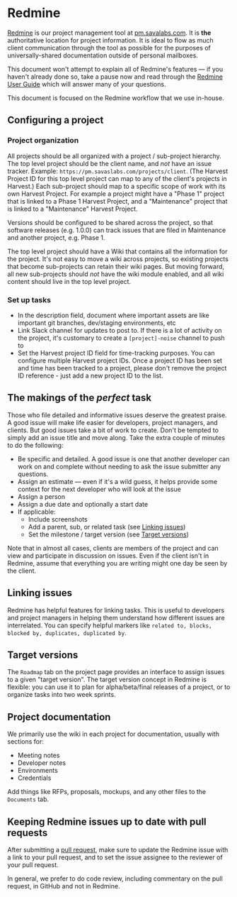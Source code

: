 # Redmine

[Redmine](http://www.redmine.org) is our project management tool at [pm.savalabs.com](https://pm.savaslabs.com). It is **the** authoritative location for project information. It is ideal to flow as much client communication through the tool as possible for the purposes of universally-shared documentation outside of personal mailboxes.

This document won't attempt to explain all of Redmine's features — if you haven't already done so, take a pause now and read through the [Redmine User Guide](http://www.redmine.org/projects/redmine/wiki/Guide) which will answer many of your questions.

This document is focused on the Redmine workflow that we use in-house.

## Configuring a project

### Project organization

All projects should be all organized with a project / sub-project hierarchy. The top level project should be the client name, and *not* have an issue tracker. Example: `https://pm.savaslabs.com/projects/client`. (The Harvest Project ID for this top level project can map to any of the client's projects in Harvest.) Each sub-project should map to a specific scope of work with its own Harvest Project. For example a project might have a "Phase 1" project that is linked to a Phase 1 Harvest Project, and a "Maintenance" project that is linked to a "Maintenance" Harvest Project.

Versions should be configured to be shared across the project, so that software releases (e.g. 1.0.0) can track issues that are filed in Maintenance and another project, e.g. Phase 1.

The top level project should have a Wiki that contains all the information for the project. It's not easy to move a wiki across projects, so existing projects that become sub-projects can retain their wiki pages. But moving forward, all new sub-projects should *not* have the wiki module enabled, and all wiki content should live in the top level project.

### Set up tasks

- In the description field, document where important assets are like important git branches, dev/staging environments, etc
- Link Slack channel for updates to post to. If there is a lot of activity on the project, it's customary to create a `[project]-noise` channel to push to
- Set the Harvest project ID field for time-tracking purposes. You can configure multiple Harvest project IDs. Once a project ID has been set and time has been tracked to a project, please don't remove the project ID reference - just add a new project ID to the list.

## The makings of the _perfect_ task

Those who file detailed and informative issues deserve the greatest praise. A good issue will make life easier for developers, project managers, and clients. But good issues take a bit of work to create. Don't be tempted to simply add an issue title and move along. Take the extra couple of minutes to do the following:

- Be specific and detailed. A good issue is one that another developer can work on and complete without needing to ask the issue submitter any questions.
- Assign an estimate — even if it's a wild guess, it helps provide some context for the next developer who will look at the issue
- Assign a person
- Assign a due date and optionally a start date
- If applicable:
  - Include screenshots
  - Add a parent, sub, or related task (see [Linking issues](#linking-issues))
  - Set the milestone / target version (see [Target versions](#target-versions))

Note that in almost all cases, clients are members of the project and can view and participate in discussion on issues. Even if the client isn't in Redmine, assume that everything you are writing might one day be seen by the client.

## Linking issues

Redmine has helpful features for linking tasks. This is useful to developers and project managers in helping them understand how different issues are interrelated. You can specify helpful markers like `related to, blocks, blocked by, duplicates, duplicated by`.

## Target versions

The `Roadmap` tab on the project page provides an interface to assign issues to a given "target version". The target version concept in Redmine is flexible: you can use it to plan for alpha/beta/final releases of a project, or to organize tasks into two week sprints.

## Project documentation

We primarily use the wiki in each project for documentation, usually with sections for:

- Meeting notes
- Developer notes
- Environments
- Credentials

Add things like RFPs, proposals, mockups, and any other files to the `Documents` tab.

## Keeping Redmine issues up to date with pull requests

After submitting a [pull request](/git.html#creating-a-good-pull-request), make sure to update the Redmine issue with a link to your pull request, and to set the issue assignee to the reviewer of your pull request.

In general, we prefer to do code review, including commentary on the pull request, in GitHub and not in Redmine.
